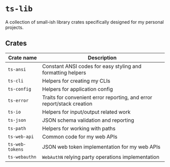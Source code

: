 # `ts-lib`

A collection of small-ish library crates specifically designed for my personal projects.

## Crates

| Crate name      | Description                                                            |
| --------------- | ---------------------------------------------------------------------- |
| `ts-ansi`       | Constant ANSI codes for easy styling and formatting helpers            |
| `ts-cli`        | Helpers for creating my CLIs                                           |
| `ts-config`     | Helpers for application config                                         |
| `ts-error`      | Traits for convenient error reporting, and error report/stack creation |
| `ts-io`         | Helpers for input/output related work                                  |
| `ts-json`       | JSON schema validation and reporting                                   |
| `ts-path`       | Helpers for working with paths                                         |
| `ts-web-api`    | Common code for my web APIs                                            |
| `ts-web-tokens` | JSON web token implementation for my web APIs                          |
| `ts-webauthn`   | `WebAuthN` relying party operations implementation                     |
